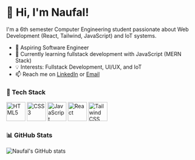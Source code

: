 # 👋 Hi, I'm Naufal!

I'm a 6th semester Computer Engineering student passionate about Web Development (React, Tailwind, JavaScript) and IoT systems.

- 🔭 Aspiring Software Engineer  
- 🌱 Currently learning fullstack development with JavaScript (MERN Stack)  
- 💡 Interests: Fullstack Development, UI/UX, and IoT  
- 📫 Reach me on [LinkedIn](https://www.linkedin.com/in/nvlafif/) or [Email](mailto:novalafif51@gmail.com)

### 🚀 Tech Stack
<p align="left">
  <img src="https://cdn.jsdelivr.net/gh/devicons/devicon/icons/html5/html5-original.svg" alt="HTML5" width="50" height="50"/>
  <img src="https://cdn.jsdelivr.net/gh/devicons/devicon/icons/css3/css3-original.svg" alt="CSS3" width="50" height="50"/>
  <img src="https://cdn.jsdelivr.net/gh/devicons/devicon/icons/javascript/javascript-original.svg" alt="JavaScript" width="50" height="50"/>
  <img src="https://cdn.jsdelivr.net/gh/devicons/devicon/icons/react/react-original.svg" alt="React" width="50" height="50"/>
  <img src="https://www.vectorlogo.zone/logos/tailwindcss/tailwindcss-icon.svg" alt="Tailwind CSS" width="50" height="50"/>
</p>

### 📊 GitHub Stats
![Naufal's GitHub stats](https://github-readme-stats.vercel.app/api?username=nvlafif&show_icons=true&theme=radical)
